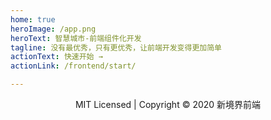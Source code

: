 ```yaml
---
home: true
heroImage: /app.png
heroText: 智慧城市-前端组件化开发
tagline: 没有最优秀，只有更优秀，让前端开发变得更加简单
actionText: 快速开始 →
actionLink: /frontend/start/

---
```


<p style="text-align:center;">MIT Licensed | Copyright © 2020 新境界前端</p>
